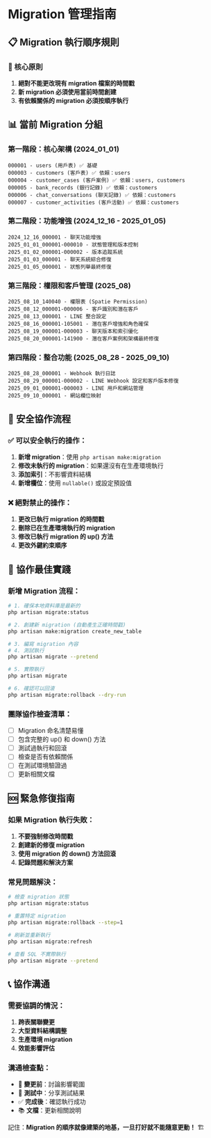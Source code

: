 # Migration 管理指南

## 📋 Migration 執行順序規則

### 🎯 核心原則
1. **絕對不能更改現有 migration 檔案的時間戳**
2. **新 migration 必須使用當前時間創建**
3. **有依賴關係的 migration 必須按順序執行**

## 📊 當前 Migration 分組

### 第一階段：核心架構 (2024_01_01)
```
000001 - users (用戶表) ✅ 基礎
000003 - customers (客戶表) ✅ 依賴：users
000004 - customer_cases (客戶案例) ✅ 依賴：users, customers
000005 - bank_records (銀行記錄) ✅ 依賴：customers
000006 - chat_conversations (聊天記錄) ✅ 依賴：customers
000007 - customer_activities (客戶活動) ✅ 依賴：customers
```

### 第二階段：功能增強 (2024_12_16 - 2025_01_05)
```
2024_12_16_000001 - 聊天功能增強
2025_01_01_000001-000010 - 狀態管理和版本控制
2025_01_02_000001-000002 - 版本追蹤系統
2025_01_03_000001 - 聊天系統綜合修復
2025_01_05_000001 - 狀態列舉最終修復
```

### 第三階段：權限和客戶管理 (2025_08)
```
2025_08_10_140040 - 權限表 (Spatie Permission)
2025_08_12_000001-000006 - 客戶識別和潛在客戶
2025_08_13_000001 - LINE 整合設定
2025_08_16_000001-105001 - 潛在客戶增強和角色確保
2025_08_19_000001-000003 - 聊天版本和索引優化
2025_08_20_000001-141900 - 潛在客戶案例和架構最終修復
```

### 第四階段：整合功能 (2025_08_28 - 2025_09_10)
```
2025_08_28_000001 - Webhook 執行日誌
2025_08_29_000001-000002 - LINE Webhook 設定和客戶版本修復
2025_09_01_000001-000003 - LINE 用戶和網站管理
2025_09_10_000001 - 網站欄位映射
```

## 🔧 安全協作流程

### ✅ 可以安全執行的操作：
1. **新增 migration**：使用 `php artisan make:migration`
2. **修改未執行的 migration**：如果還沒有在生產環境執行
3. **添加索引**：不影響資料結構
4. **新增欄位**：使用 `nullable()` 或設定預設值

### ❌ 絕對禁止的操作：
1. **更改已執行 migration 的時間戳**
2. **刪除已在生產環境執行的 migration**
3. **修改已執行 migration 的 up() 方法**
4. **更改外鍵約束順序**

## 🚀 協作最佳實踐

### 新增 Migration 流程：
```bash
# 1. 確保本地資料庫是最新的
php artisan migrate:status

# 2. 創建新 migration (自動產生正確時間戳)
php artisan make:migration create_new_table

# 3. 編寫 migration 內容
# 4. 測試執行
php artisan migrate --pretend

# 5. 實際執行
php artisan migrate

# 6. 確認可以回滾
php artisan migrate:rollback --dry-run
```

### 團隊協作檢查清單：
- [ ] Migration 命名清楚易懂
- [ ] 包含完整的 up() 和 down() 方法
- [ ] 測試過執行和回滾
- [ ] 檢查是否有依賴關係
- [ ] 在測試環境驗證過
- [ ] 更新相關文檔

## 🆘 緊急修復指南

### 如果 Migration 執行失敗：
1. **不要強制修改時間戳**
2. **創建新的修復 migration**
3. **使用 migration 的 down() 方法回滾**
4. **記錄問題和解決方案**

### 常見問題解決：
```bash
# 檢查 migration 狀態
php artisan migrate:status

# 重置特定 migration
php artisan migrate:rollback --step=1

# 刷新並重新執行
php artisan migrate:refresh

# 查看 SQL 不實際執行
php artisan migrate --pretend
```

## 📞 協作溝通

### 需要協調的情況：
1. **跨表關聯變更**
2. **大型資料結構調整**
3. **生產環境 migration**
4. **效能影響評估**

### 溝通檢查點：
- 🔄 **變更前**：討論影響範圍
- 🧪 **測試中**：分享測試結果
- ✅ **完成後**：確認執行成功
- 📚 **文檔**：更新相關說明

記住：**Migration 的順序就像建築的地基，一旦打好就不能隨意更動！** 🏗️